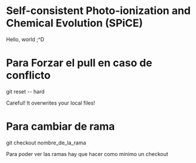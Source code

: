 # Self-consistent Photo-ionization and Chemical Evolution (SPiCE)

Hello, world ;^D

# Para Forzar el pull en caso de conflicto

git reset -- hard

Careful! It overwrites your local files!

# Para cambiar de rama 

git checkout nombre_de_la_rama

Para poder ver las ramas hay que hacer como minimo un checkout
